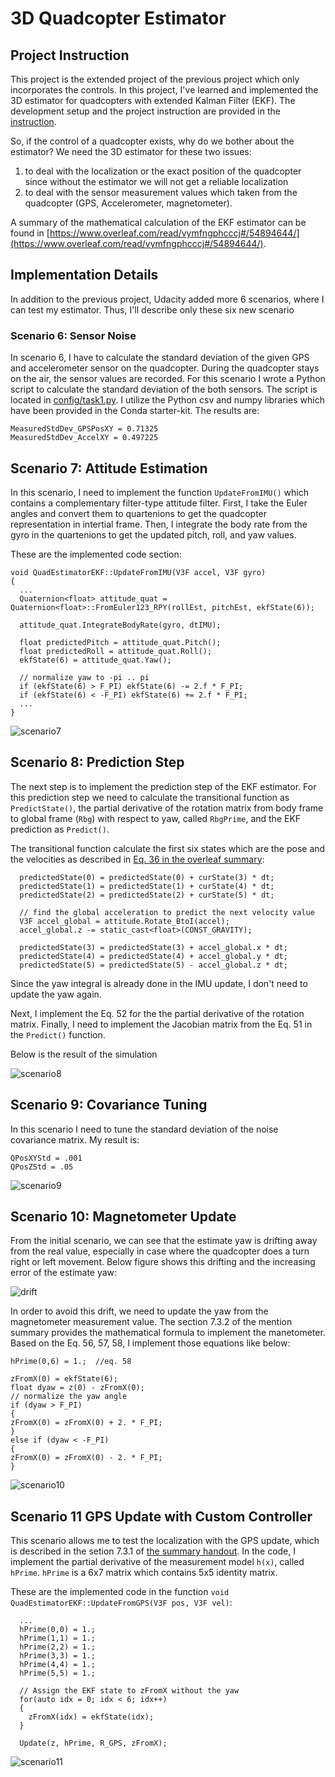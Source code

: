 # 3D Quadcopter Estimator 

## Project Instruction

This project is the extended project of the previous project which only incorporates the controls. In this project, I've learned and implemented the 3D estimator for quadcopters with extended Kalman Filter (EKF). The development setup and the project instruction are provided in the [instruction](./Instruction.md).

So, if the control of a quadcopter exists, why do we bother about the estimator? We need the 3D estimator for these two issues:

1. to deal with the localization or the exact position of the quadcopter since without the estimator we will not get a reliable localization
2. to deal with the sensor measurement values which taken from the quadcopter (GPS, Accelerometer, magnetometer). 

A summary of the mathematical calculation of the EKF estimator can be found in [https://www.overleaf.com/read/vymfngphcccj#/54894644/](https://www.overleaf.com/read/vymfngphcccj#/54894644/).

## Implementation Details

In addition to the previous project, Udacity added more 6 scenarios, where I can test my estimator. Thus, I'll describe only these six new scenario

### Scenario 6: Sensor Noise

In scenario 6, I have to calculate the standard deviation of the given GPS and accelerometer sensor on the quadcopter. During the quadcopter stays on the air, the sensor values are recorded. For this scenario I wrote a Python script to calculate the standard deviation of the both sensors. The script is located in [config/task1.py](./config/task1.py). I utilize the Python csv and numpy libraries which have been provided in the Conda starter-kit. The results are:

    MeasuredStdDev_GPSPosXY = 0.71325
    MeasuredStdDev_AccelXY = 0.497225


## Scenario 7: Attitude Estimation

In this scenario, I need to implement the function `UpdateFromIMU()` which contains a complementary filter-type attitude filter. First, I take the Euler angles and convert them to quartenions to get the quadcopter representation in intertial frame. Then, I integrate the body rate from the gyro in the quartenions to get the updated pitch, roll, and yaw values.

These are the implemented code section:

```
void QuadEstimatorEKF::UpdateFromIMU(V3F accel, V3F gyro)
{
  ...
  Quaternion<float> attitude_quat = Quaternion<float>::FromEuler123_RPY(rollEst, pitchEst, ekfState(6));

  attitude_quat.IntegrateBodyRate(gyro, dtIMU);

  float predictedPitch = attitude_quat.Pitch();
  float predictedRoll = attitude_quat.Roll();
  ekfState(6) = attitude_quat.Yaw();

  // normalize yaw to -pi .. pi
  if (ekfState(6) > F_PI) ekfState(6) -= 2.f * F_PI;
  if (ekfState(6) < -F_PI) ekfState(6) += 2.f * F_PI;
  ...
}
```
![scenario7][scenario7]

## Scenario 8: Prediction Step

The next step is to implement the prediction step of the EKF estimator. For this prediction step we need to calculate the transitional function as `PredictState()`, the partial derivative of the rotation matrix from body frame to global frame (`Rbg`) with respect to yaw, called `RbgPrime`, and the EKF prediction as `Predict()`.

The transitional function calculate the first six states which are the pose and the velocities as described in [Eq. 36 in the overleaf summary](https://www.overleaf.com/read/vymfngphcccj#/54894644/):

```
  predictedState(0) = predictedState(0) + curState(3) * dt;
  predictedState(1) = predictedState(1) + curState(4) * dt;
  predictedState(2) = predictedState(2) + curState(5) * dt;

  // find the global acceleration to predict the next velocity value
  V3F accel_global = attitude.Rotate_BtoI(accel);
  accel_global.z -= static_cast<float>(CONST_GRAVITY);

  predictedState(3) = predictedState(3) + accel_global.x * dt;
  predictedState(4) = predictedState(4) + accel_global.y * dt;
  predictedState(5) = predictedState(5) - accel_global.z * dt;
```
Since the yaw integral is already done in the IMU update, I don't need to update the yaw again.

Next, I implement the Eq. 52 for the the partial derivative of the rotation matrix. Finally, I need to implement the Jacobian matrix from the Eq. 51 in the `Predict()` function.

Below is the result of the simulation

![scenario8][scenario8]

## Scenario 9: Covariance Tuning

In this scenario I need to tune the standard deviation of the noise covariance matrix. My result is:

    QPosXYStd = .001
    QPosZStd = .05

![scenario9][scenario9]

## Scenario 10: Magnetometer Update

From the initial scenario, we can see that the estimate yaw is drifting away from the real value, especially in case where the quadcopter does a turn right or left movement. Below figure shows this drifting and the increasing error of the estimate yaw:

![drift][drift]

In order to avoid this drift, we need to update the yaw from the magnetometer measurement value. The section 7.3.2 of the mention summary provides the mathematical formula to implement the manetometer. Based on the Eq. 56, 57, 58, I implement those equations like below:

```
hPrime(0,6) = 1.;  //eq. 58

zFromX(0) = ekfState(6);
float dyaw = z(0) - zFromX(0);
// normalize the yaw angle
if (dyaw > F_PI)
{
zFromX(0) = zFromX(0) + 2. * F_PI;
}
else if (dyaw < -F_PI)
{
zFromX(0) = zFromX(0) - 2. * F_PI;
}

```

![scenario10][scenario10]



## Scenario 11 GPS Update with Custom Controller

This scenario allows me to test the localization with the GPS update, which is described in the setion 7.3.1 of [the summary handout](https://www.overleaf.com/read/vymfngphcccj#/54894644/). In the code, I implement the partial derivative of the measurement model `h(x)`, called `hPrime`. `hPrime` is a 6x7 matrix which contains 5x5 identity matrix.

These are the implemented code in the function `void QuadEstimatorEKF::UpdateFromGPS(V3F pos, V3F vel)`:

```
  ...
  hPrime(0,0) = 1.;
  hPrime(1,1) = 1.;
  hPrime(2,2) = 1.;
  hPrime(3,3) = 1.;
  hPrime(4,4) = 1.;
  hPrime(5,5) = 1.;

  // Assign the EKF state to zFromX without the yaw
  for(auto idx = 0; idx < 6; idx++)
  {
    zFromX(idx) = ekfState(idx);
  }

  Update(z, hPrime, R_GPS, zFromX);
```


![scenario11][scenario11]


[//]: # (References)
[drift]: ./images/task4_drift.png
[scenario7]: ./images/scenario7.gif
[scenario8]: ./images/scenario8.gif
[scenario9]: ./images/scenario9.gif
[scenario10]: ./images/scenario10.gif
[scenario11]: ./images/scenario11.gif

